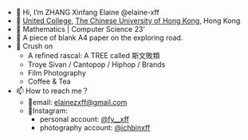 - 👋 Hi, I’m ZHANG Xinfang Elaine @elaine-xff
- 👀 [United College](https://www.uc.cuhk.edu.hk), [The Chinese University of Hong Kong](https://cuhk.edu.hk), Hong Kong
- 👻 Mathematics | Computer Science 23'
- 📄 A piece of blank A4 paper on the exploring road.
- 🌱 Crush on
    - A refined rascal: A TREE called 斯文敗類
    - Troye Sivan / Cantopop / Hiphop / Brands
    - Film Photography
    - Coffee & Tea
- 📫 How to reach me？
    - 🌟email: elainezxff@gmail.com
    - 🌟Instagram: 
        - personal account: [@fy__xff](https://instagram.com/fy__xff)
        - photography account: [@ichbinxff](https://instagram.com/ichbinxff)


<!---
elaine-xff/elaine-xff is a ✨ special ✨ repository because its README.md (this file) appears on your GitHub profile.
You can click the Preview link to take a look at your changes.
--->
